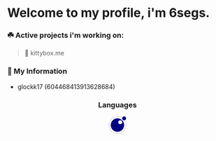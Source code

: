 # Welcome to my profile, i'm 6segs.
### ☘️ Active projects i'm working on:
> 🌹 kittybox.me 
### 🚀 My Information
- glockk17 (604468413913628684)

<h3 align="center">Languages</h3> 
<p align="center"> <a href="https://lua.org" target="_blank" rel="noreferrer"> 
<img src="https://raw.githubusercontent.com/devicons/devicon/1119b9f84c0290e0f0b38982099a2bd027a48bf1/icons/lua/lua-plain.svg" alt="lua" width="40" height="40"/> 
